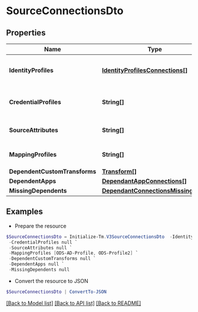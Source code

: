# SourceConnectionsDto
## Properties

Name | Type | Description | Notes
------------ | ------------- | ------------- | -------------
**IdentityProfiles** | [**IdentityProfilesConnections[]**](IdentityProfilesConnections.md) | The IdentityProfile attached to this source | [optional] 
**CredentialProfiles** | **String[]** | Name of the CredentialProfile attached to this source | [optional] 
**SourceAttributes** | **String[]** | The attributes attached to this source | [optional] 
**MappingProfiles** | **String[]** | The profiles attached to this source | [optional] 
**DependentCustomTransforms** | [**Transform[]**](Transform.md) |  | [optional] 
**DependentApps** | [**DependantAppConnections[]**](DependantAppConnections.md) |  | [optional] 
**MissingDependents** | [**DependantConnectionsMissingDto[]**](DependantConnectionsMissingDto.md) |  | [optional] 

## Examples

- Prepare the resource
```powershell
$SourceConnectionsDto = Initialize-Tm.V3SourceConnectionsDto  -IdentityProfiles null `
 -CredentialProfiles null `
 -SourceAttributes null `
 -MappingProfiles [ODS-AD-Profile, ODS-Profile2] `
 -DependentCustomTransforms null `
 -DependentApps null `
 -MissingDependents null
```

- Convert the resource to JSON
```powershell
$SourceConnectionsDto | ConvertTo-JSON
```

[[Back to Model list]](../README.md#documentation-for-models) [[Back to API list]](../README.md#documentation-for-api-endpoints) [[Back to README]](../README.md)

